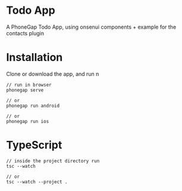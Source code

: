 # Todo App

A PhoneGap Todo App, using onsenui components + example for the contacts plugin

# Installation
Clone or download the app, and run
n
```
// run in browser
phonegap serve 

// or
phonegap run android

// or
phonegap run ios
```

# TypeScript 

```
// inside the project directory run
tsc --watch

// or
tsc --watch --project . 
```
